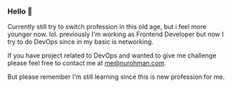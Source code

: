 ### Hello 👋

Currently still try to switch profession in this old age, but i feel more younger now. lol.  previously I'm working as Frontend Developer but now I try to do DevOps since in my basic is networking. 

If you have project related to DevOps and wanted to give me challenge please feel free to contact me at me@nurohman.com. 

But please remember I'm still learning since this is new profession for me. 


<!--
**nucther/nucther** is a ✨ _special_ ✨ repository because its `README.md` (this file) appears on your GitHub profile.

Here are some ideas to get you started:

- 🔭 I’m currently working on ...
- 🌱 I’m currently learning ...
- 👯 I’m looking to collaborate on ...
- 🤔 I’m looking for help with ...
- 💬 Ask me about ...
- 📫 How to reach me: ...
- 😄 Pronouns: ...
- ⚡ Fun fact: ...
-->
